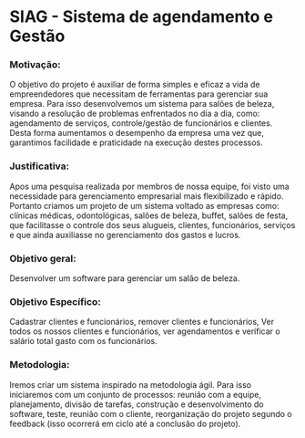 # SIAG - Sistema de agendamento e Gestão

### Motivação: 
O objetivo do projeto é auxiliar de forma simples e eficaz a vida de empreendedores que necessitam de ferramentas para gerenciar sua empresa. Para isso desenvolvemos um sistema para salões de beleza, visando a resolução de problemas enfrentados no dia a dia, como: agendamento de serviços, controle/gestão de funcionários e clientes. Desta forma aumentamos o desempenho da empresa uma vez que, garantimos facilidade e praticidade na execução destes processos.

### Justificativa: 
Apos uma pesquisa realizada por membros de nossa equipe, foi visto uma necessidade para gerenciamento empresarial mais flexibilizado e rápido. Portanto criamos um projeto de um sistema voltado as empresas como: clínicas médicas, odontológicas, salões de beleza, buffet, salões de festa, que facilitasse o controle dos seus  alugueis, clientes, funcionários, serviços e que ainda auxiliasse  no gerenciamento dos gastos e lucros.  

### Objetivo geral: 
Desenvolver um software para gerenciar um salão de beleza. 

### Objetivo Específico: 
Cadastrar clientes e funcionários, remover clientes e funcionários, Ver todos os nossos clientes e funcionários, ver agendamentos e verificar o salário total gasto com os funcionários.

### Metodologia: 
Iremos criar um sistema inspirado na metodologia ágil. Para isso iniciaremos com um conjunto de processos: reunião com a equipe, planejamento, divisão de tarefas, construção e desenvolvimento do software, teste, reunião com o cliente, reorganização do projeto segundo o feedback (isso ocorrerá em ciclo até a conclusão do projeto).
